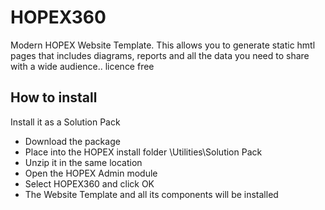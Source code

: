 

# HOPEX360

Modern HOPEX Website Template. This allows you to generate static hmtl pages that includes diagrams, reports and all the data you need to share with a wide audience.. licence free

## How to install
Install it as a Solution Pack
- Download the package
- Place into the HOPEX install folder <HOPEX Installation folder>\Utilities\Solution Pack
- Unzip it in the same location
- Open the HOPEX Admin module
- Select HOPEX360 and click OK
- The Website Template and all its components will be installed
